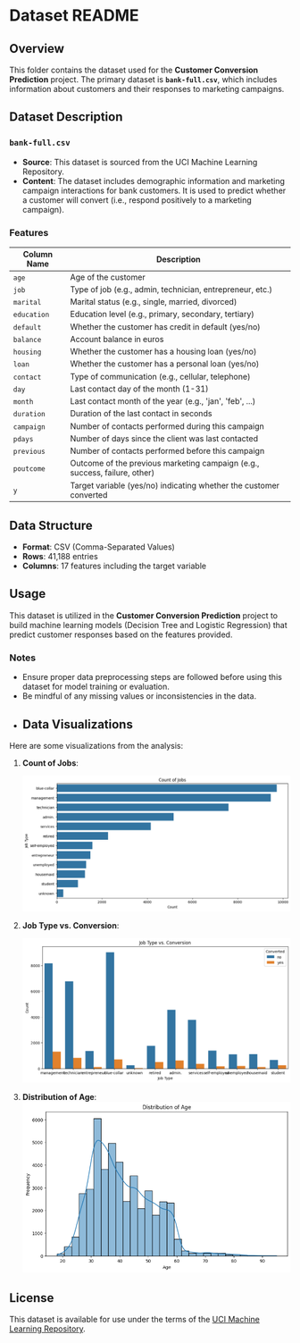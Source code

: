 # Dataset README

## Overview
This folder contains the dataset used for the **Customer Conversion Prediction** project. The primary dataset is **`bank-full.csv`**, which includes information about customers and their responses to marketing campaigns.

## Dataset Description

### `bank-full.csv`
- **Source**: This dataset is sourced from the UCI Machine Learning Repository.
- **Content**: The dataset includes demographic information and marketing campaign interactions for bank customers. It is used to predict whether a customer will convert (i.e., respond positively to a marketing campaign).

### Features
| Column Name       | Description                                                  |
|-------------------|--------------------------------------------------------------|
| `age`             | Age of the customer                                         |
| `job`             | Type of job (e.g., admin, technician, entrepreneur, etc.)  |
| `marital`         | Marital status (e.g., single, married, divorced)           |
| `education`       | Education level (e.g., primary, secondary, tertiary)       |
| `default`         | Whether the customer has credit in default (yes/no)        |
| `balance`         | Account balance in euros                                    |
| `housing`         | Whether the customer has a housing loan (yes/no)           |
| `loan`            | Whether the customer has a personal loan (yes/no)          |
| `contact`         | Type of communication (e.g., cellular, telephone)         |
| `day`             | Last contact day of the month (1-31)                       |
| `month`           | Last contact month of the year (e.g., 'jan', 'feb', ...)   |
| `duration`        | Duration of the last contact in seconds                     |
| `campaign`        | Number of contacts performed during this campaign           |
| `pdays`           | Number of days since the client was last contacted          |
| `previous`        | Number of contacts performed before this campaign           |
| `poutcome`        | Outcome of the previous marketing campaign (e.g., success, failure, other) |
| `y`               | Target variable (yes/no) indicating whether the customer converted |

## Data Structure
- **Format**: CSV (Comma-Separated Values)
- **Rows**: 41,188 entries
- **Columns**: 17 features including the target variable

## Usage
This dataset is utilized in the **Customer Conversion Prediction** project to build machine learning models (Decision Tree and Logistic Regression) that predict customer responses based on the features provided. 

### Notes
- Ensure proper data preprocessing steps are followed before using this dataset for model training or evaluation.
- Be mindful of any missing values or inconsistencies in the data.
- ## Data Visualizations

Here are some visualizations from the analysis:

1. **Count of Jobs**:
   
   ![Count of Jobs](https://github.com/HARXHTIWARI/customer-conversion-prediction/blob/main/Dataset/Count%20of%20Jobs.png)

2. **Job Type vs. Conversion**:

   ![Job Type vs. Conversion](https://github.com/HARXHTIWARI/customer-conversion-prediction/blob/main/Dataset/Job%20Type%20vs.%20Conversion.png)
   
3. **Distribution of Age**:
    ![Distribution of Age](https://github.com/HARXHTIWARI/customer-conversion-prediction/blob/main/Dataset/Distribution%20of%20Age.png)

## License
This dataset is available for use under the terms of the [UCI Machine Learning Repository](https://archive.ics.uci.edu/ml/datasets/Bank+Marketing).


